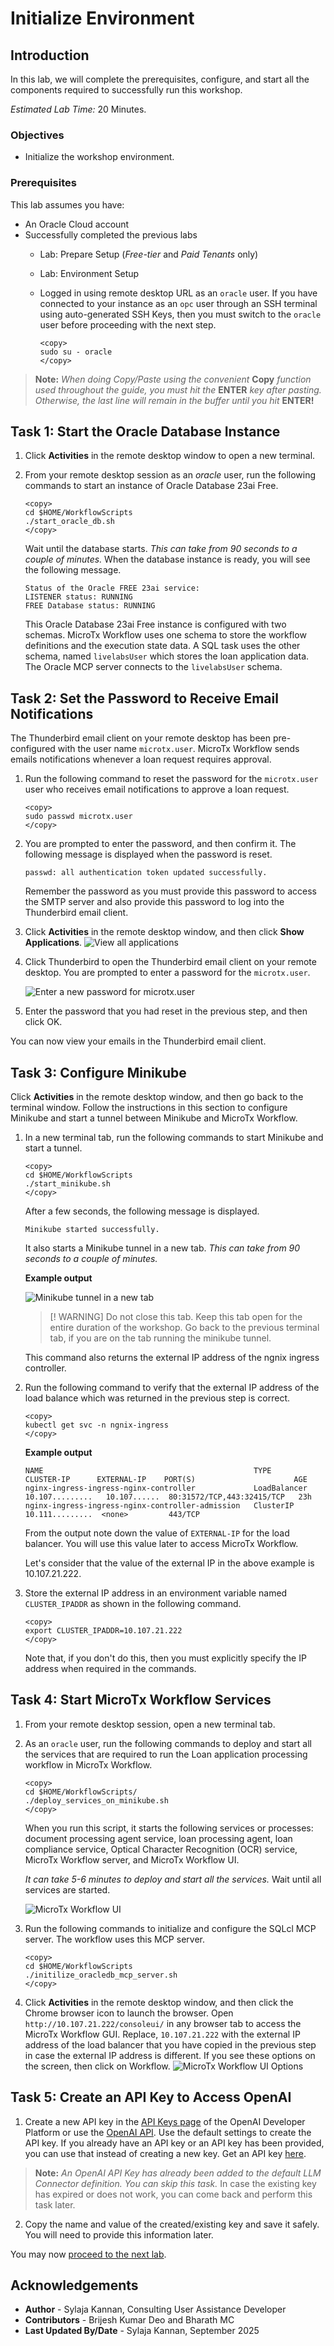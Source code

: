 # Initialize Environment

## Introduction

In this lab, we will complete the prerequisites, configure, and start all the components required to successfully run this workshop.

*Estimated Lab Time:* 20 Minutes.

### Objectives
- Initialize the workshop environment.

### Prerequisites
This lab assumes you have:
- An Oracle Cloud account
- Successfully completed the previous labs
    - Lab: Prepare Setup (*Free-tier* and *Paid Tenants* only)
    - Lab: Environment Setup
    - Logged in using remote desktop URL as an `oracle` user. If you have connected to your instance as an `opc` user through an SSH terminal using auto-generated SSH Keys, then you must switch to the `oracle` user before proceeding with the next step.

      ```text
      <copy>
      sudo su - oracle
      </copy>
      ```

>**Note:** *When doing Copy/Paste using the convenient* **Copy** *function used throughout the guide, you must hit the* **ENTER** *key after pasting. Otherwise, the last line will remain in the buffer until you hit* **ENTER!**

## Task 1: Start the Oracle Database Instance

1. Click **Activities** in the remote desktop window to open a new terminal.

2. From your remote desktop session as an *oracle* user, run the following commands to start an instance of Oracle Database 23ai Free.

    ```
    <copy>
    cd $HOME/WorkflowScripts
    ./start_oracle_db.sh
    </copy>
    ```

   Wait until the database starts. *This can take from 90 seconds to a couple of minutes.* When the database instance is ready, you will see the following message.

    ```text
    Status of the Oracle FREE 23ai service:
    LISTENER status: RUNNING
    FREE Database status: RUNNING
    ```

   This Oracle Database 23ai Free instance is configured with two schemas. MicroTx Workflow uses one schema to store the workflow definitions and the execution state data. A SQL task uses the other schema, named `livelabsUser` which stores the loan application data. The Oracle MCP server connects to the `livelabsUser` schema.

## Task 2: Set the Password to Receive Email Notifications

The Thunderbird email client on your remote desktop has been pre-configured with the user name `microtx.user`. MicroTx Workflow sends  emails notifications whenever a loan request requires approval.

1. Run the following command to reset the password for the `microtx.user` user who receives email notifications to approve a loan request.

    ```
    <copy>
    sudo passwd microtx.user
    </copy>
   ```

2. You are prompted to enter the password, and then confirm it. The following message is displayed when the password is reset.

    ```text
    passwd: all authentication token updated successfully.
    ```

    Remember the password as you must provide this password to access the SMTP server and also provide this password to log into the Thunderbird email client.

3. Click **Activities** in the remote desktop window, and then click **Show Applications**.
   ![View all applications](./images/thunderbird.png)

4. Click Thunderbird to open the Thunderbird email client on your remote desktop. You are prompted to enter a password for the `microtx.user`.

   ![Enter a new password for microtx.user](./images/email-password.png)

5. Enter the password that you had reset in the previous step, and then click OK.

You can now view your emails in the Thunderbird email client.

## Task 3: Configure Minikube

Click **Activities** in the remote desktop window, and then go back to the terminal window. Follow the instructions in this section to configure Minikube and start a tunnel between Minikube and MicroTx Workflow.

1. In a new terminal tab, run the following commands to start Minikube and start a tunnel.

    ```text
    <copy>
    cd $HOME/WorkflowScripts
    ./start_minikube.sh
    </copy>
    ```

   After a few seconds, the following message is displayed.

    ```text
    Minikube started successfully.
    ```

    It also starts a Minikube tunnel in a new tab. *This can take from 90 seconds to a couple of minutes.*

    **Example output**

    ![Minikube tunnel in a new tab](./images/minikube-tunnel.png)

    > [! WARNING]
    > Do not close this tab. Keep this tab open for the entire duration of the workshop. Go back to the previous terminal tab, if you are on the tab running the minikube tunnel.

    This command also returns the external IP address of the ngnix ingress controller.

2. Run the following command to verify that the external IP address of the load balance which was returned in the previous step is correct.

    ```text
    <copy>
    kubectl get svc -n ngnix-ingress
    </copy>
    ```

    **Example output**

    ```text
    NAME                                               TYPE           CLUSTER-IP      EXTERNAL-IP    PORT(S)                      AGE
    nginx-ingress-ingress-nginx-controller             LoadBalancer   10.107.........   10.107......  80:31572/TCP,443:32415/TCP   23h
    nginx-ingress-ingress-nginx-controller-admission   ClusterIP      10.111.........  <none>         443/TCP
    ```

    From the output note down the value of `EXTERNAL-IP` for the load balancer. You will use this value later to access MicroTx Workflow.

    Let's consider that the value of the external IP in the above example is 10.107.21.222.

3. Store the external IP address in an environment variable named `CLUSTER_IPADDR` as shown in the following command.

    ```text
    <copy>
    export CLUSTER_IPADDR=10.107.21.222
    </copy>
    ```

    Note that, if you don't do this, then you must explicitly specify the IP address when required in the commands.

## Task 4: Start MicroTx Workflow Services

1. From your remote desktop session, open a new terminal tab.

2. As an `oracle` user, run the following commands to deploy and start all the services that are required to run the Loan application processing workflow in MicroTx Workflow.

    ```
    <copy>
    cd $HOME/WorkflowScripts/
    ./deploy_services_on_minikube.sh
    </copy>
    ```

    When you run this script, it starts the following services or processes: document processing agent service, loan processing agent, loan compliance service, Optical Character Recognition (OCR) service, MicroTx Workflow server, and MicroTx Workflow UI.

    *It can take 5-6 minutes to deploy and start all the services.* Wait until all services are started.

	![MicroTx Workflow UI](images/deployed-workflow-services.png)

3. Run the following commands to initialize and configure the SQLcl MCP server. The workflow uses this MCP server.

    ```
    <copy>
    cd $HOME/WorkflowScripts
    ./initilize_oracledb_mcp_server.sh
    </copy>
    ```

4. Click **Activities** in the remote desktop window, and then click the Chrome browser icon to launch the browser. Open `http://10.107.21.222/consoleui/` in any browser tab to access the MicroTx Workflow GUI. Replace, `10.107.21.222` with the external IP address of the load balancer that you have copied in the previous step in case the external IP address is different.
If you see these options on the screen, then click on Workflow.
        ![MicroTx Workflow UI Options](images/initial-screen-options.png)

## Task 5: Create an API Key to Access OpenAI

1. Create a new API key in the [API Keys page](https://platform.openai.com/api-keys) of the OpenAI Developer Platform or use the [OpenAI API](https://platform.openai.com/docs/api-reference/admin-api-keys/create). Use the default settings to create the API key. If you already have an API key or an API key has been provided, you can use that instead of creating a new key. Get an API key [here](https://github.com/oracle-samples/microtx-samples/blob/main/others/sharing.md).
>**Note:**  *An OpenAI API Key has already been added to the default LLM Connector definition. You can skip this task.* In case the existing key has expired or does not work, you can come back and perform this task later.

2. Copy the name and value of the created/existing key and save it safely. You will need to provide this information later.

You may now [proceed to the next lab](#next).

## Acknowledgements
* **Author** - Sylaja Kannan, Consulting User Assistance Developer
* **Contributors** - Brijesh Kumar Deo and Bharath MC
* **Last Updated By/Date** - Sylaja Kannan, September 2025
